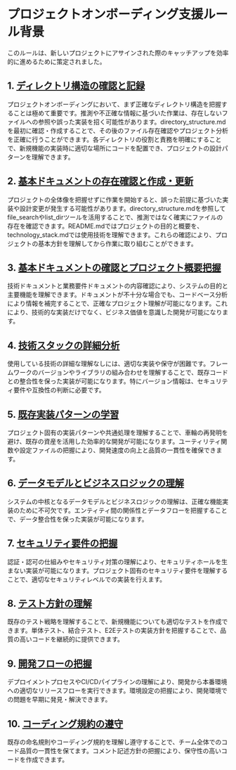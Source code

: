 # プロジェクトオンボーディング支援ルール背景

このルールは、新しいプロジェクトにアサインされた際のキャッチアップを効率的に進めるために策定されました。

## 1. [ディレクトリ構造の確認と記録](mdc:.cursor/rules/project_onboarding.mdc#1)

プロジェクトオンボーディングにおいて、まず正確なディレクトリ構造を把握することは極めて重要です。推測や不正確な情報に基づいた作業は、存在しないファイルへの参照や誤った実装を招く可能性があります。directory_structure.mdを最初に確認・作成することで、その後のファイル存在確認やプロジェクト分析を正確に行うことができます。各ディレクトリの役割と責務を明確にすることで、新規機能の実装時に適切な場所にコードを配置でき、プロジェクトの設計パターンを理解できます。

## 2. [基本ドキュメントの存在確認と作成・更新](mdc:.cursor/rules/project_onboarding.mdc#2)

プロジェクトの全体像を把握せずに作業を開始すると、誤った前提に基づいた実装や設計変更が発生する可能性があります。directory_structure.mdを参照してfile_searchやlist_dirツールを活用することで、推測ではなく確実にファイルの存在を確認できます。README.mdではプロジェクトの目的と概要を、technology_stack.mdでは使用技術を理解できます。これらの確認により、プロジェクトの基本方針を理解してから作業に取り組むことができます。

## 3. [基本ドキュメントの確認とプロジェクト概要把握](mdc:.cursor/rules/project_onboarding.mdc#3)

技術ドキュメントと業務要件ドキュメントの内容確認により、システムの目的と主要機能を理解できます。ドキュメントが不十分な場合でも、コードベース分析により情報を補完することで、正確なプロジェクト理解が可能になります。これにより、技術的な実装だけでなく、ビジネス価値を意識した開発が可能になります。

## 4. [技術スタックの詳細分析](mdc:.cursor/rules/project_onboarding.mdc#4)

使用している技術の詳細な理解なしには、適切な実装や保守が困難です。フレームワークのバージョンやライブラリの組み合わせを理解することで、既存コードとの整合性を保った実装が可能になります。特にバージョン情報は、セキュリティ要件や互換性の判断に必要です。

## 5. [既存実装パターンの学習](mdc:.cursor/rules/project_onboarding.mdc#5)

プロジェクト固有の実装パターンや共通処理を理解することで、車輪の再発明を避け、既存の資産を活用した効率的な開発が可能になります。ユーティリティ関数や設定ファイルの把握により、開発速度の向上と品質の一貫性を確保できます。

## 6. [データモデルとビジネスロジックの理解](mdc:.cursor/rules/project_onboarding.mdc#6)

システムの中核となるデータモデルとビジネスロジックの理解は、正確な機能実装のために不可欠です。エンティティ間の関係性とデータフローを把握することで、データ整合性を保った実装が可能になります。

## 7. [セキュリティ要件の把握](mdc:.cursor/rules/project_onboarding.mdc#7)

認証・認可の仕組みやセキュリティ対策の理解により、セキュリティホールを生まない実装が可能になります。プロジェクト固有のセキュリティ要件を理解することで、適切なセキュリティレベルでの実装を行えます。

## 8. [テスト方針の理解](mdc:.cursor/rules/project_onboarding.mdc#8)

既存のテスト戦略を理解することで、新規機能についても適切なテストを作成できます。単体テスト、結合テスト、E2Eテストの実装方針を把握することで、品質の高いコードを継続的に提供できます。

## 9. [開発フローの把握](mdc:.cursor/rules/project_onboarding.mdc#9)

デプロイメントプロセスやCI/CDパイプラインの理解により、開発から本番環境への適切なリリースフローを実行できます。環境設定の把握により、開発環境での問題を早期に発見・解決できます。

## 10. [コーディング規約の遵守](mdc:.cursor/rules/project_onboarding.mdc#10)

既存の命名規則やコーディング規約を理解し遵守することで、チーム全体でのコード品質の一貫性を保てます。コメント記述方針の把握により、保守性の高いコードを作成できます。 